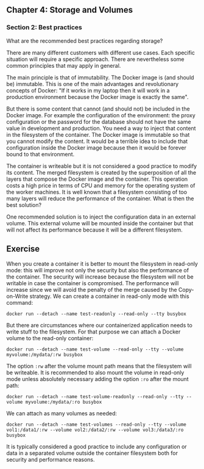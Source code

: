 ## Chapter 4: Storage and Volumes

### Section 2: Best practices

What are the recommended best practices regarding storage? 

There are many different customers with different use cases. 
Each specific situation will require a specific approach. 
There are nevertheless some common principles that may apply in general.

The main principle is that of immutability. The Docker image is (and should be) immutable.
This is one of the main advantages and revolutionary concepts of Docker: 
"If it works in my laptop then it will work in a production environment because the Docker image is exactly the same".

But there is some content that cannot (and should not) be included in the Docker image. 
For example the configuration of the environment: the proxy configuration or the password for the database should not have the same value in development and production.
You need a way to inject that content in the filesystem of the container.
The Docker image is immutable so that you cannot modify the content.
It would be a terrible idea to include that configuration inside the Docker image because then it would be forever bound to that environment.

The container is writeable but it is not considered a good practice to modify its content. 
The merged filesystem is created by the superposition of all the layers that compose the Docker image and the container.
This operation costs a high price in terms of CPU and memory for the operating system of the worker machines.
It is well known that a filesystem consisting of too many layers will reduce the performance of the container.
What is then the best solution?

One recommended solution is to inject the configuration data in an external volume.
This external volume will be mounted inside the container but that will not affect its performance because it will be a different filesystem.

## Exercise

When you create a container it is better to mount the filesystem in read-only mode: this will improve not only the security but also the performance of the container.
The security will increase because the filesystem will not be writable in case the container is compromised.
The performance will increase since we will avoid the penalty of the merge caused by the Copy-on-Write strategy.
We can create a container in read-only mode with this command:
```
docker run --detach --name test-readonly --read-only --tty busybox
```

But there are circumstances where our containerized application needs to write stuff to the filesystem.
For that purpose we can attach a Docker volume to the read-only container:
```
docker run --detach --name test-volume --read-only --tty --volume myvolume:/mydata/:rw busybox
```
The option `:rw` after the volume mount path means that the filesystem will be writeable.
It is recommended to also mount the volume in read-only mode unless absolutely necessary adding the option `:ro` after the mount path:
```
docker run --detach --name test-volume-readonly --read-only --tty --volume myvolume:/mydata/:ro busybox
```
We can attach as many volumes as needed:
```
docker run --detach --name test-volumes --read-only --tty --volume vol1:/data1/:rw --volume vol2:/data2/:rw --volume vol3:/data3/:ro busybox
```

It is typically considered a good practice to include any configuration or data in a separated volume outside the container filesystem both for security and performance reasons.
